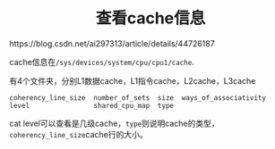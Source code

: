 <h1 align="center">查看cache信息</h1>
https://blog.csdn.net/ai297313/article/details/44726187

cache信息在`/sys/devices/system/cpu/cpu1/cache`.

  有4个文件夹，分别L1数据cache，L1指令cache，L2cache，L3cache

```shell
coherency_line_size  number_of_sets  size  ways_of_associativity
level                shared_cpu_map  type
```

cat level可以查看是几级cache，`type`则说明cache的类型，`coherency_line_size`cache行的大小。

